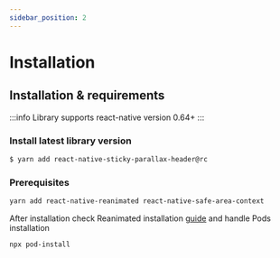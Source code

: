```yaml
---
sidebar_position: 2
---
```


# Installation

## Installation & requirements

:::info
Library supports react-native version 0.64+
:::

### Install latest library version

```sh
$ yarn add react-native-sticky-parallax-header@rc
```

### Prerequisites

```sh
yarn add react-native-reanimated react-native-safe-area-context
```

After installation check Reanimated installation [guide](https://docs.swmansion.com/react-native-reanimated/docs/fundamentals/installation) and handle Pods installation

```sh
npx pod-install
```
